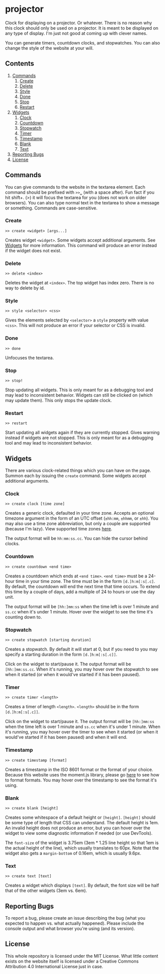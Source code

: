 # projector
Clock for displaying on a projector. Or whatever. There is no reason why this clock should only be used on a projector. It is meant to be displayed on any type of display. I'm just not good at coming up with clever names.

You can generate timers, countdown clocks, and stopwatches. You can also change the style of the website at your will.

## Contents

1. [Commands](#commands)
    1. [Create](#create)
    2. [Delete](#delete)
    4. [Style](#style)
    5. [Done](#done)
    6. [Stop](#stop)
    7. [Restart](#restart)
2. [Widgets](#widgets)
    1. [Clock](#clock)
    2. [Countdown](#countdown)
    3. [Stopwatch](#stopwatch)
    4. [Timer](#timer)
    5. [Timestamp](#timestamp)
    6. [Blank](#blank)
    7. [Text](#text)
3. [Reporting Bugs](#reporting-bugs)
4. [License](#license)

## Commands
You can give commands to the website in the textarea element. Each command should be prefixed with `>>␣` (with a space after). Fun fact if you hit shift+. (>) it will focus the textarea for you (does not work on older browsers). You can also type normal text in the textarea to show a message or something. Commands are case-sensitive.

### Create

```
>> create <widget> [args...]
```

Creates widget `<widget>`. Some widgets accept additional arguments. See [Widgets](#widgets) for more information. This command will produce an error instead if the widget does not exist.

### Delete

```
>> delete <index>
```

Deletes the widget at `<index>`. The top widget has index zero. There is no way to delete by id.

### Style

```
>> style <selector> <css>
```

Gives the elements selected by `<selector>` a `style` property with value `<css>`. This will not produce an error if your selector or CSS is invalid.

### Done

```
>> done
```

Unfocuses the textarea.

### Stop

```
>> stop!
```

Stop updating all widgets. This is only meant for as a debugging tool and may lead to inconsistent behavior. Widgets can still be clicked on (which may update them). This only stops the update clock.

### Restart

```
>> restart
```

Start updating all widgets again if they are currently stopped. Gives warning instead if widgets are not stopped. This is only meant for as a debugging tool and may lead to inconsistent behavior.

## Widgets
There are various clock-related things which you can have on the page. Summon each by issuing the `create` command. Some widgets accept additional arguments.

### Clock

```
>> create clock [time zone]
```

Creates a generic clock, defaulted in your time zone. Accepts an optional timezone argument in the form of an UTC offset (`±hh:mm`, `±hhmm`, or `±hh`). You may also use a time zone abbreviation, but only a couple are supported (because I'm lazy). View supported time zones [here](assets/tzAbbrs.js).

The output format will be `hh:mm:ss.cc`. You can hide the cursor behind clocks.

### Countdown

```
>> create countdown <end time>
```

Creates a countdown which ends at `<end time>`. `<end time>` must be a 24-hour time in your time zone. The time must be in the form `[d.]h:m[:s[.c]`.  By default, the countdown will end the next time that time occurs. To extend this time by a couple of days, add a multiple of 24 to hours or use the day unit.

The output format will be `[hh:]mm:ss` when the time left is over 1 minute and `ss.cc` when it's under 1 minute. Hover over the widget to see the time it's counting down to.

### Stopwatch

```
>> create stopwatch [starting duration]
```

Creates a stopwatch. By default it will start at 0, but if you need to you may specify a starting duration in the form `[d.]h:m[:s[.c]]`.

Click on the widget to start/pause it. The output format will be `[hh:]mm:ss.cc`. When it's running, you may hover over the stopwatch to see when it started (or when it would've started if it has been paused).

### Timer

```
>> create timer <length>
```

Creates a timer of length `<length>`. `<length>` should be in the form `[d.]h:m[:s[.c]]`.

Click on the widget to start/pause it. The output format will be `[hh:]mm:ss` when the time left is over 1 minute and `ss.cc` when it's under 1 minute. When it's running, you may hover over the timer to see when it started (or when it would've started if it has been paused) and when it will end.

### Timestamp

```
>> create timestamp [format]
```

Creates a timestamp in the ISO 8601 format or the format of your choice. Because this website uses the moment.js library, please go [here](https://momentjs.com/docs/#/displaying/format/) to see how to format formats. You may hover over the timestamp to see the format it's using.

### Blank

```
>> create blank [height]
```

Creates some whitespace of a default height or `[height]`. `[height]` should be some type of length that CSS can understand. The default height is 1em. An invalid height does not produce an error, but you can hover over the widget to view some diagnostic information if needed (or use DevTools).

The `font-size` of the widget is 3.75em (3em \* 1.25 line height so that 1em is the actual height of the line), which usually translates to 60px. Note that the widget also gets a `margin-bottom` of 0.16em, which is usually 9.6px.

### Text

```
>> create text [text]
```

Creates a widget which displays `[text]`. By default, the font size will be half that of the other widgets (3em vs. 6em).

## Reporting Bugs
To report a bug, please create an issue describing the bug (what you expected to happen vs. what actually happened). Please include the console output and what browser you're using (and its version).

## License
This whole repository is licensed under the MIT License. What little content exists on the website itself is licensed under a Creative Commons Attribution 4.0 International License just in case.
